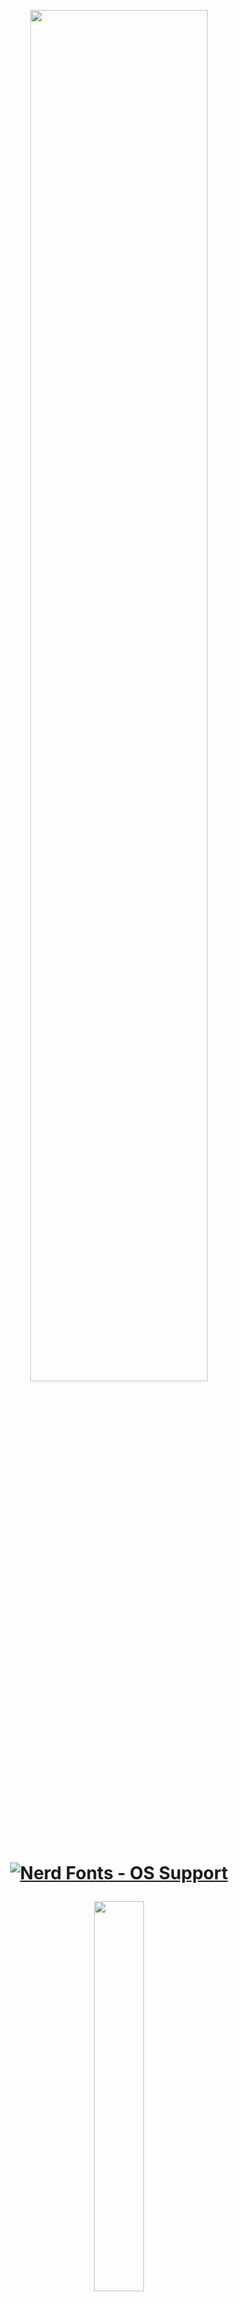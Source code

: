  <p align="center"><img width=75% src="https://user-images.githubusercontent.com/83662813/137393969-57054884-cb03-4729-8581-2b70872353d4.png"></p> 
 <h1 align="center">
 
<a href="#patched-fonts" title=""><img src="https://raw.githubusercontent.com/wiki/ryanoasis/nerd-fonts/images/faux-shield-badge-os-logos.svg?sanitize=true" alt="Nerd Fonts - OS Support"></a> 
</h1>

<p align="center"><img width=40% src="https://user-images.githubusercontent.com/83662813/139084384-3f881615-b1fa-4db0-913e-ae74a232c37f.png"></p>

<h1 align="center">

[![Awesome](https://cdn.rawgit.com/sindresorhus/awesome/d7305f38d29fed78fa85652e3a63e154dd8e8829/media/badge.svg)](https://github.com/sindresorhus/awesome#readme)
></a> 
 </h1>
 
   
![-----------------------------------------------------](https://raw.githubusercontent.com/andreasbm/readme/master/assets/lines/rainbow.png)


**Introduction**
 
> When Sumerian merchants first recorded livestock sales on clay tablets, finance technology was born. Five thousand years later, technology has evolved into a new class of digital tools reshaping every aspect of the business. No matter what future entrepreneurs see for their finance organization, one thing is clear: That future is now. If they’re going to compete in the digital world, their organization needs to forecast and manage more effectively and become more efficient.
 
![blockchain-gd96dedea2_1920](https://user-images.githubusercontent.com/83662813/137159078-a2b4b084-8d66-4a32-8d44-59b44cbc1d51.jpg)
 
 <!-- TABLE OF CONTENTS -->
 <img align="left" src="https://user-images.githubusercontent.com/65415371/124740340-9eb50180-df12-11eb-9295-e33ac2752c57.png" width="50px" />
<h2 id="table-of-contents"> Table of Contents</h2>

<details open="open">
  <summary>Table of Contents</summary>
  <ol>
    <li><a href="#Background"> ➤ Background</a></li>
    <li><a href="#The-finance-Factory"> ➤ The Finance Factory</a></li>
    <li><a href="#The-role-of-finance"> ➤ The role of finance</a></li>
    <li><a href="#Finance-Cycles"> ➤ Finance Cycles</a></li>
    <li><a href="#Self-service"> ➤ Self-service</a></li>
    <li><a href="#Operating-Models"> ➤ Operating Models</a></li>
    <li><a href="#Enterprise-resource-planning"> ➤ Enterprise resource planning</a></li>
    <li><a href="#Data"> ➤ Data</a></li>
    <li><a href="#Workforce-and-workplace"> ➤ Workforce and workplace</a></li>
    <li><a href="about-the-project"> ➤ About The Project</a></li>
    <li><a href="#Prerequisites"> ➤ Prerequisites</a></li>
    <li><a href="#Project-roadmap"> ➤ Project Roadmap</a></li>
    <li>
      <a href="#preprocessing"> ➤ Preprocessing</a>
      <ul>
        <li><a href="#preprocessed-data">Pre-processed data</a></li>
        <li><a href="#statistical-feature">Statistical feature</a></li>
        <li><a href="#Key-Project-Features">Key Project Features</a></li>
      </ul>
    </li>
    <!--<li><a href="#experiments">Experiments</a></li>-->
    <li><a href="#results-and-discussion"> ➤ Results and Discussion</a></li>
    <li><a href="#references"> ➤ References</a></li>
    <li><a href="#contributors"> ➤ Contributors</a></li>
  </ol>
 
 ![-----------------------------------------------------](https://raw.githubusercontent.com/andreasbm/readme/master/assets/lines/rainbow.png)
 
 
 ### Background

***As a group we embarked on a journey to utilize the knowledge gathered of the last six months and apply our understanding of the Fintech industry, it's implications and applications on the world's financial sector. In this project, we will be partaking in a deep dive of what's to come from crytography, smart contracts, decentralize finance, blockchain and crytocurrencies. We are all apprehensive of our knowledge of the Fintech industry, it's growth from the late 1990s, and it's presence in all walks of life. This has proven to be an exciting endeavour and we do hope that enthusiasm shown through.***

 ![mainpic](https://user-images.githubusercontent.com/83662813/137146813-b484bb42-ecbc-4c0b-8b34-947f88faf444.jpg)
 
 ![-----------------------------------------------------](https://raw.githubusercontent.com/andreasbm/readme/master/assets/lines/rainbow.png)
 
Digital disruption is changing what we do, and how we get things done, in countless ways. What does this have to do with the future of Finance? In short **Everything!** Here's the future we see. The eight predictions about digital transformation in Finance:
 
 ![-----------------------------------------------------](https://raw.githubusercontent.com/andreasbm/readme/master/assets/lines/rainbow.png)

### The Finance Factory

<p align="left"><img width=75% src="https://user-images.githubusercontent.com/83662813/137217307-acdee3cd-67df-47d6-bbdd-df230cf2ab8f.jpg"></p>

Transactions will be touchless as automation and blockchain reach deeper into finance operations. In the years ahead, cloud-based ERP, automation, and cognitive innovation will continue apace, creating opportunities to radically simplify processes and free up people. Adding blockchain to the mix will only accelerate this trend. As this transition picks up speed, the capacity of humans to add value will be unleashed.

Some find it interesting to speculate about finance disappearing under the crush of digital disruption, but we don’t see that happening. Yes, finance will likely be leaner, but that will mostly be a function of headcount in operational finance (order-to-cash, procure-to-pay, transactional accounting, etc.). Meanwhile, expectations for support from business finance (business partnering, reporting, planning, budgeting, forecasting, etc.) and specialized finance (tax, treasury, IR, etc.) will continue to grow.
 
 ![-----------------------------------------------------](https://raw.githubusercontent.com/andreasbm/readme/master/assets/lines/rainbow.png)   

### The role of Finance

<p align="left"><img width=75% src="https://user-images.githubusercontent.com/83662813/137187176-28be4c64-63fd-48a9-bf71-92cef967da31.jpg"></p>

With Operations largely automated, Finance will double down on business insights and service. Success is not assured. Whether finance continues to direct the resources currently under its control will be dependent on its ability to add value. That will require quality insights and exceptional customer service. Some finance organizations will evolve into full-fledged business service centers.

Companies know that sharing knowledge across disciplines is a good thing, even if it creates headaches. Learn what it takes to make the most of blurring boundaries.
 
 ![-----------------------------------------------------](https://raw.githubusercontent.com/andreasbm/readme/master/assets/lines/rainbow.png)   
     
### Finance Cycles

<p align="left"><img width=75% src="https://user-images.githubusercontent.com/83662813/137189565-f0b2aedf-67d7-4d7b-b683-42c778102d3a.jpg"></p>

Finance goes real time. Periodic reporting will no longer drive operations and decisions, if it ever did. When both actuals and forecasts can be produced instantly on demand, traditional cycles become less relevant. The old distinction between operational and analytical data begins to disappear. Finance organizations will still need to meet external demands for cyclical information, but outside investors may also want more frequent performance information. Leading organizations will be operating with a new mantra: There is no close. You’re not forecasting once a month or quarterly. It’s all happening in real-time.

Many finance cycles today are driven by technology and data-processing limitations. Things happen on a regular schedule because that’s the only way they can happen. When information becomes instantly available to those who need it, traditional cycles become unnecessary. That frees people up to focus on discovering new insights and acting on them.
 
 ![-----------------------------------------------------](https://raw.githubusercontent.com/andreasbm/readme/master/assets/lines/rainbow.png)   
   
### Self-service

<p align="left"><img width=75% src="https://user-images.githubusercontent.com/83662813/137186180-9db95aa3-9261-4d75-8e65-a84e7e489183.jpg"></p>

Self-service will become the norm. Finance will be uneasy about this. There are plenty of business people who don’t need hand-holding when it comes to basic finance. If they could get their questions answered by a digital voice on their smart phones, they’d be happy to do so. Activities ranging from budget queries to report production and more will be automated. Over time, smart agents will learn what kinds of business information an individual needs, and deliver that information proactively. As that future unfolds, data in spreadsheets will be replaced by visually rich information that is intuitively accessible and easy-to-use.

With growing expectations for responsiveness and quality from finance, getting self-service right is paramount. When your customers are having to take care of themselves, the last thing finance needs is for them to be frustrated or unhappy.
 
 ![-----------------------------------------------------](https://raw.githubusercontent.com/andreasbm/readme/master/assets/lines/rainbow.png)
   
### Operating Models

<p align="left"><img width=75% src="https://user-images.githubusercontent.com/83662813/137190242-06021d33-71be-4151-af22-f496296bce25.png"></p>

New service-delivery models will emerge as robots and algorithms join a more diverse finance workforce, think about the integration of freelancers, gig workers, and crowds. Companies will assess the benefits of automation against onshore and offshore operations. Automation provides a new lever for managing costs, one that gives finance organizations the opportunity to reevaluate how they’re organized, where work gets done, and what kinds of processes no longer require human intervention. Finance-as-a-service will gain traction beyond mid-market companies.

Companies may see significant disruption in the offshoring and outsourcing space, with individual suppliers and their capabilities looking quite different than they do today. At the same time, the need to build dynamic, cross-functional teams will strain finance organizations that aren’t preparing now for what’s ahead. As with all changes, good leaders will be essential for navigating these transitions.
   
 ![-----------------------------------------------------](https://raw.githubusercontent.com/andreasbm/readme/master/assets/lines/rainbow.png) 
 
### Enterprise resource planning

<p align="left"><img width=75% src="https://user-images.githubusercontent.com/83662813/137186464-27b9831e-dd72-4766-b183-de5a456d9ab7.jpg"></p>

Finance applications and microservices challenge traditional ERP. Big venders will be prepared. ERP vendors are already building digital technologies like automation, blockchain, and cognitive tools into their products, but that won’t forestall competition. Look for the landscape to shift as new players enter the ERP space with specialized applications and microservices that sit on top of—and integrate with—ERP platforms. Cloud-based ERP will help ensure that you’re constantly updated on the latest release.

Finance is entering a golden age of technology. As cloud becomes the norm for ERP, finance applications and microservices will proliferate. You’ll be able to drastically reduce the complexity and cost of technology, without sacrificing functionality.
   
 ![-----------------------------------------------------](https://raw.githubusercontent.com/andreasbm/readme/master/assets/lines/rainbow.png)
 
 ### Generic Insurance Framework
 
 <p align="left"><img width=75% src="https://user-images.githubusercontent.com/83662813/138323126-fb8b15c9-810d-4230-b674-fcde0f927fb5.jpg"></p>
 
 The Generic Insurance Framework represents a combined codebase for the Decentralized Insurance Platform, a basic implementation that enables users to develop blockchain-based applications.

The basic idea behind the GIF is to abstract the generic parts shared across multiple different products and leave only product-specific parts, such as risk model, pricing, and payout configurations, to be adjusted. The goal is to enable quick and easy deployment of working products.

In its core, the GIF accumulates a number of componets:

* Core smart contracts
 
* Core microservices
 
* Product-specific smart contracts
 
* Product-specific microservices
 
Essentially, the GIF has two major layers — a smart contracts one and a utility one — with DIP Foundation and partners being able to contribute to both.

The smart contracts layer is designed in the way that any blockchain product built on top of the GIF can be easily implemented into any network supporting the Ethereum Virtual Machine. Any product owner is able to create a full-featured decentralized app by adding a couple of simple domain-specific contracts to a number of generic ones that the framework provides.

The core contracts are deployed on-chain and operate by an instance operator as a shared service for many different products. The instance operator can be a decentralized organization (DAO) or a more traditional legal entity. A product, working on top of the GIF, is a smart contract (or set of smart contracts) connected to the framework’s core contracts through a unique entry point.

The DIP declares the underlying principles and requirements based on which the architecture of smart contracts is developed:

Generic Insurance Framework provides a unified interface, which connects a product to data and decision providers (oracles).
A product contract utilizes a simple and clear interface for integration with the GIF.
Once the agreement is signed and a policy token is issued, parties cannot change the expected policy flow behavior. A policy life cycle should operate on the contracts, which this policy was issued by.
Core contracts can be upgraded. This is needed to make bug fixes and add new features.
 
 
 ![-----------------------------------------------------](https://raw.githubusercontent.com/andreasbm/readme/master/assets/lines/rainbow.png)
 
### Data

<p align="left"><img width=75% src="https://user-images.githubusercontent.com/83662813/137186547-c5d76f92-ed10-439b-bc76-a5a8cdb7ab00.jpg"></p>

The proliferation of APIs will drive data standardization, but it won't be enough. Companies will still be struggling to clean up their data messes. Few companies are doing the hard work needed to align and integrate data—which means they won’t capture the full value of digital transformation. Those hoping for a silver bullet to solve their data problems will be disappointed. Automation and cognitive will make it easier to get the work done, but it’s still going to be hard and tedious. What are we talking about? Commas, abbreviations, data-entry fields, nomenclature, and hundreds of similar factors. It’s not glamorous, and it’s not glitzy. But it is important.

Data problems hide beneath the surface for many CFOs, some of whom don’t fully appreciate the heavy lifting required to fulfill their requests. That’s partly because the problems involve technical issues, and partly because there’s little motivation for people to elevate the problems to the corner office. No one wants to be the bearer of bad tidings.
  
 
 ![-----------------------------------------------------](https://raw.githubusercontent.com/andreasbm/readme/master/assets/lines/rainbow.png)
   
### Workforce and workplace

<p align="left"><img width=75% src="https://user-images.githubusercontent.com/83662813/137186654-b7033ea7-a358-4983-8cf0-805307851e9e.jpg"></p>

Employees will be doing new things in new ways, some of which will make CFOs uncomfortable. Finance talent models are evolving quickly, with a premium placed on data scientists, business analysts, and storytellers. This represents a dramatic shift for many finance organizations. To get ready, companies will need to make sure that their new hires represent the future they’re striving for. Important qualities include a strong customer service orientation, flexibility, and good collaboration skills—in addition to the technical capabilities needed for specific jobs. Also, all of their people should be able to contribute to elevating the value of finance in terms of communication, impact, and influence. They absolutely have to make every new hire count.

Implementing new technologies is relatively easy compared to changing their talent model. They’re obviously connected, but cultural and organizational shifts related to their workforce may take much more time and care to get right. 
 
 ![-----------------------------------------------------](https://raw.githubusercontent.com/andreasbm/readme/master/assets/lines/rainbow.png)

<!-- ABOUT THE PROJECT -->
 <img align="left" src="https://user-images.githubusercontent.com/65415371/124739629-f43cde80-df11-11eb-9033-c5d1d7194f03.png" width="50px" />
<h2 id="about-the-project"> About The Project</h2>
 
 <p align="justify">
  
Cropsure is a Decentralize Finance (DeFi) insurance company that allows farmers to compare and customize crop insurance and the deductibles that suit their needs. The daunting task of having the proper and trusted insurance coverage through the traditional insurance companies provides challenges such as they are too expensive and time consuming to implement. Using Blockchain Technology, Cropsure has cut out the middleman, lower overhead costs and created a transparent system that connects the client with all applicable quotes available to them, for ease of decision.
   
Cropsure initial targeted market provided the necessary experience in the insurance market. This allowed the company to expand their demographics giving a larger pool of candidates showed the need for our product and it’s cost effective advantages for our clients.
   
Cropsure values transparency and being able to serve their customers needs to the best of their ability. It is paramount to the company that their clients’ livelihood and assets are protected in the event of an unforeseen circumstances. Regardless of the coverage chosen, they ensure a speedy and efficient payout. Whether its flood, fire or hurricane endured damages, Cropsure has you covered for all possibilities.
   
 ![-----------------------------------------------------](https://raw.githubusercontent.com/andreasbm/readme/master/assets/lines/rainbow.png)
  
  <!-- PREREQUISITES -->
  <img align="left" src="https://user-images.githubusercontent.com/65415371/124740780-04a18900-df13-11eb-8a53-ad66e031b55f.png" width="50px" />
<h2 id="prerequisites"> Prerequisites</h2>

[![made-with-python](https://img.shields.io/badge/Made%20with-Python-1f425f.svg)](https://www.python.org/) <br>
[![Made withJupyter](https://img.shields.io/badge/Made%20with-Jupyter-orange?style=for-the-badge&logo=Jupyter)](https://jupyter.org/try) <br>

<!--This project is written in Python programming language. <br>-->
The following open source packages are used in this project:
* Numpy
* Pandas
* Matplotlib
* Solidity
* Python
* Django
* SQL
* Truffle Suite
* Sublime 
 
![-----------------------------------------------------](https://raw.githubusercontent.com/andreasbm/readme/master/assets/lines/rainbow.png)

<!-- ROADMAP -->
 <img align="left" src="https://user-images.githubusercontent.com/65415371/124739746-10d91680-df12-11eb-86cd-9aa9494e01bd.png" width="50px" />
<h2 id="roadmap"> Roadmap</h2>
 
 <p align="justify">
  
  * **Strategy**: DeFi Insurance
  * **Review and Manage Ideas**: Research DeFi insurance companies and tokens that fall in line with DeFi insurance for farmers.
  * **Define Features and Requirements**: Create a smart contract that links the client to other companies on the blockchain to help customers find better quotes quickly.
  * **Organized into releases**: Create a website that allows clients to access and navigate to the pertinent information.
  
 ![-----------------------------------------------------](https://raw.githubusercontent.com/andreasbm/readme/master/assets/lines/rainbow.png)

<!-- PREPROCESSING -->
 <img align="left" src="https://user-images.githubusercontent.com/65415371/124740290-8e048b80-df12-11eb-9c29-654c9cb4561b.png" width="50px" />
<h2 id="preprocessing"> Preprocessing</h2>
 
 <p align="justify">
  
  *
  *
  *
  *
  
 
 ![-----------------------------------------------------](https://raw.githubusercontent.com/andreasbm/readme/master/assets/lines/rainbow.png)

<!-- PRE-PROCESSED DATA -->
 <img align="left" src="https://user-images.githubusercontent.com/65415371/124740742-f94e5d80-df12-11eb-8ca9-7d2ad4f56e3d.png" width="50px" />
<h2 id="preprocessed-data"> Pre-processed data</h2>
 
 <p align="justify">
  
  *
  *
  *
  *
 
 ![-----------------------------------------------------](https://raw.githubusercontent.com/andreasbm/readme/master/assets/lines/rainbow.png)

<!-- DELIVERABLES -->
 <img align="left" src="https://user-images.githubusercontent.com/65415371/124741011-3581be00-df13-11eb-8d9a-b44e6fe248a8.png" width="50px" />
<h2 id="deliverables"> Deliverables</h2>
 
 <p align="justify">
  
  **Web Interface**
Links the smart contract, API, and user interface, allowing end users to input their data and receive usable output. The client can apply for the desired coverage from the website allowing ease of implementation after a series of real time verification processes. 
  
  **API - Property Value**
 
  **ChainLink - Triguring Payout**
  ???
  
  ** Solidity Contracts**
  
  
  ![-----------------------------------------------------](https://raw.githubusercontent.com/andreasbm/readme/master/assets/lines/rainbow.png)
 
 

<!-- KEY PROJECT FEATURES -->
 <img align="left" src="https://user-images.githubusercontent.com/65415371/124739888-2cdcb800-df12-11eb-8952-5be64764a7aa.png" width="50px" />
<h2 id="key-project-features"> Key Project Features</h2>

1. Core smart contracts
 
2. Core microservices
 
3. Product-specific smart contracts
 
4. Product-specific microservices
 
5. Crowdsale Token
 
6. Develop blockchain-based application
 
7. Website Interface for Client Interaction
 
8. Generic Insurance Application on website

9. Readme.md file
 
 ![-----------------------------------------------------](https://raw.githubusercontent.com/andreasbm/readme/master/assets/lines/rainbow.png)

<!-- RESULTS AND DISCUSSION -->
<img align="left" src="https://user-images.githubusercontent.com/65415371/124740181-74634400-df12-11eb-929c-9aa1bf060806.png" width="50px" />
<h2 id="results-and-discussion"> Results and Discussion</h2>

<p align="justify">
 
Together with the reduction of transaction costs comes an asymmetry of information, which leads to a further increase of costs and to incredible profits for the big insurance companies. The unbounded collection of customer data and the exclusive exploitation of this data is a consequence of this imbalanced relationship. It creates an “unfair competitive advantage” for existing companies: companies with big data vaults can offer better products, and thus further optimize their data base. One of the core goals of a decentralized insurance platform is the disruption of this circle, giving back to customers the ownership of their data.
 
The three elements of an insurance policy; pooling or risk, risk transfer, and efficient administration are necessary. You can’t have insurance without each of them. For the purposes of this capstone project, we called them: 

1. expected value of the risk 
 
2. capital costs for long tail risks 
 
3. transaction costs 
 
Our research showed that, a community may not wish to generate profit from the first element. The second element yields a risk fee for binding capital which depends on the structure of the particular risk: It is typically lower if the risks are granular and uncorrelated; it is typically higher if the risks are clustered or correlated. The third one depends on the complexity of the process. A simple and highly standardized insurance “product” has a smaller transaction complexity than a more complicated, non-standardized one. This will reflect in lower transaction costs. The three elements are completely independent of the underlying technology, economic environment, or currencies. They are the atomic building blocks of every risk-sharing system. 
 
There is a fourth element - Reinsurance. The purpose of reinsurance is to reduce the cost of risk diversification by categorizing and securitizing different risks. Reinsurance and “wholesale” risk transfer enabled by reinsurance adds another layer of complexity, and therefore we as a group decided against discussing reinsurance in this project.
 
 As an additional aspect we have seen the information asymmetry which is inherent in the traditional insurance systems, and which is undesirable. The distribution of expected value (element 1) and capital costs for long-tail-risks among participants (element 2) is inevitable and not specific for a blockchain solution. Therefore, we chose to focus on the third element.
 
Blockchain is essentially - among other aspects - a way to solve the transaction cost problem without firms. Without the “design pattern” of firms, transaction costs are subject to combinatorial explosion. The coordination costs for “n” participants are roughly of Order “O (n^2)” and firms reduce this to “O(n)”. Because of this huge gain in efficiency, firms have many ways to hide profits in the transaction costs, and on the other side internal inefficiencies don’t show up fast. Transaction costs also appear in another context: regulations, which are deemed necessary to protect customers in a context with built in conflicts of interest. Regulations form a very effective “competitor” barrier to entry. While insurance companies often complain about the burdens of regulations, they don’t have much interest in reducing these burdens, as they discourage new competitors from entering the market.
 
While the current insurance business has evolved over centuries, and is optimized in many aspects, we have seen that it has severe shortcomings to the disadvantage of customers. First, an alternative system should of course offer the basic ingredients of any insurance system: covering expected losses, covering long tail risks, and covering of necessary transaction costs. Obviously, we need ways to capitalize such a system, and we need a system to reduce transaction costs to a minimum.
 
Transaction costs cannot be eliminated completely. But open markets have proven to be a solution for these challenges, and therefore, we propose a market-based approach with two components: - an open marketplace for capitalization of risks - an open marketplace for insurance related services This is where blockchain comes into play: a decentralized solution on blockchain can implement such open marketplaces in a way that is collusion resistant and has no single points of failure. We can watch the emergence of many such marketplaces for different domains, like computation, file storage, exchange of assets; and insurance is just another domain in this respect.
 
More specific, blockchain can help to solve four main problems which pile up costs in traditional insurance companies: 
 
1. Coordination (“managerial”) costs. 
 
2. Conflict of interest between customers and company.
 
3. Information asymmetry between customers and company. 
 
4. Access to risk pool
 
As a group, we learned that, to offer an alternative to traditional company-centric insurance systems, we can identify some requirements and consequences for implementing a decentralized insurance protocol.
 
### Requirements and consequences of a decentralized implementation ###
 
1.	We need a protocol and not just an (decentralized) application. Insurance is way too complex to be covered by a single application and needs some means to incentivize participants to use it. While a single contract can handle a single product, this singularity will not generate the network effects which are desirable to form multiple large pools of similar risks needed to get the benefits of the “law of large numbers” working. Decentralized insurance will work only if the value chain is decomposed and there is a way different participants can cooperate on the process in an interoperable way.
 
2.	A decentralized insurance protocol can replace “the firm”, by implementing a standardized set of rules for how stakeholders in the system interact with smart contracts and with each other using the protocol. By this, most of the coordination costs are replaced by autonomous and automated contracts and procedures and enforce efficiency by open market mechanisms. At the same time, a protocol does not impose a fixed set of code to the participants but allows for flexible extension and interpretation of the basic rules.
 
3. The development and operation of a protocol needs funding. Even if we can drastically reduce the coordination costs, there are still the costs for the initiation of the system - e.g., acquisition of licenses, development of smart contracts, audits, as well as costs for agents at the “rim” of the system which we cannot eliminate completely. Therefore, we need a way to collect these costs from the ultimate customers and distribute them amongst these agents.
 
4.	We also need a way to calculate and distribute the expected value of the risk and the capital costs for covering long tail risks amongst the customers.
 
![favacon](https://user-images.githubusercontent.com/83662813/139078488-e171f8e0-6988-4362-b79f-d95081e53015.png)
The “cropsure” team concluded that tokenization may be the solution for these requirements - but only if the token is intrinsically required for the protocol to operate efficiently, i.e. “baked into” the protocol itself and usage of the protocol is only possible via tokens. If the token were not intrinsic to the use of the platform, then some new actor could replicate the protocol except without the token and migrate users to the new protocol without the friction of a purely "rent seeking" token.





 
![-----------------------------------------------------](https://raw.githubusercontent.com/andreasbm/readme/master/assets/lines/rainbow.png)

<!-- REFERENCES -->
<img align="left" src="https://user-images.githubusercontent.com/65415371/124740898-1b47e000-df13-11eb-9518-037652dceeb8.png" width="50px" />
<h2 id="references"> References</h2>
 
 <p align="justify">
  
 * [Crop Insurance]https://www.iii.org/article/understanding-crop-insurance
 * https://www.reliancegeneral.co.in/Insurance/Knowledge-Center/Insurance-Reads/What-are-the-Risks-Covered-Under-a-Fire-Insurance-Policy.aspx
 * https://www.investopedia.com/terms/h/hurricane-deductible.asp
 * https://www.moneysense.ca/spend/insurance/home-insurance/need-flood-insurance/
 * https://medium.com/coinmonks/how-i-integrated-django-with-blockchain-and-built-a-decentralized-application-dapp-f104ae551e12
 * https://github.com/etherisc/GIF
 * https://blog.etherisc.com/etherisc-tutorial-series-part-one-understanding-decentralized-insurance-and-the-etherisc-generic-d8be9ede930
  
 ![-----------------------------------------------------](https://raw.githubusercontent.com/andreasbm/readme/master/assets/lines/rainbow.png)

<!-- CONTRIBUTORS -->
<img align="left" src="https://user-images.githubusercontent.com/65415371/124740842-108d4b00-df13-11eb-99f7-c36edc39b2a0.png" width="50px" />
<h2 id="contributors"> Contributors</h2>


 
Group Members: ***Ethol Palmer, John Mari Mangahas, Keith Louis, Martin Anthony Mangahas, Ameera Gafoor, Grace Zai***

 
 <img src="https://user-images.githubusercontent.com/83662813/137408618-204b30ae-a83f-4a28-b10f-aa60ef66343e.png" align="right"
   alt="bank logo by Keith Louis" width="420" height="250">
 
  
 <br>
✤ <i>This was the final project for the course; SCS FinTech Boot Camp (May 2021), at <a href="https://bootcamp.learn.utoronto.ca/fintech//">University of Toronto</a><i>
 <br>

